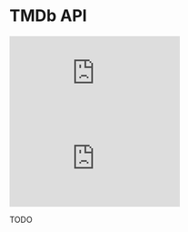 # TMDb API

[![Version][version-badge]][link]
[![Size][size-badge]][link]

TODO

[link]: #tmdb-api

[version-badge]: https://flat.badgen.net/runkit/iFelix18/version/iFelix18/Userscripts/master/lib/api/tmdb.min.js
[size-badge]: https://flat.badgen.net/badgesize/normal/iFelix18/Userscripts/master/lib/api/tmdb.min.js
